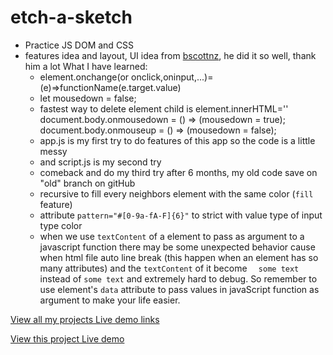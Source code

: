 # etch-a-sketch

- Practice JS DOM and CSS
- features idea and layout, UI idea from <a href="https://github.com/bscottnz/esketch">bscottnz</a>, he did it so well, thank him a lot
  What I have learned:
  - element.onchange(or onclick,oninput,...)=(e)=>functionName(e.target.value)
  - let mousedown = false;
  - fastest way to delete element child is element.innerHTML=''
    document.body.onmousedown = () => (mousedown = true);
    document.body.onmouseup = () => (mousedown = false);
  - app.js is my first try to do features of this app so the code is a little messy
  - and script.js is my second try
  - comeback and do my third try after 6 months, my old code save on "old" branch on gitHub
  - recursive to fill every neighbors element with the same color (`fill` feature)
  - attribute `pattern="#[0-9a-fA-F]{6}"` to strict with value type of input type color
  - when we use `textContent` of a element to pass as argument to a javascript function there may be some unexpected behavior cause when html file auto line break (this happen when an element has so many attributes) and the `textContent` of it become `   some text   ` instead of `some text` and extremely hard to debug. So remember to use element's `data` attribute to pass values in javaScript function as argument to make your life easier.

[View all my projects Live demo links](https://minhhoccode111.github.io/allProjectssLiveDemo/)

[View this project Live demo](https://minhhoccode111.github.io/etchASketchTOP/)
